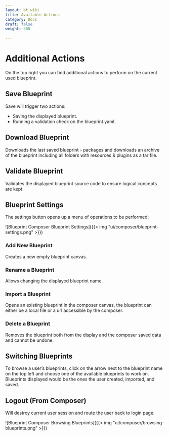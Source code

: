 ```yaml
---
layout: bt_wiki
title: Available Actions
category: Docs
draft: false
weight: 300

---
```

# Additional Actions 
On the top right you can find additional actions to perform on the current used blueprint.

## Save Blueprint
Save will trigger two actions:

-  Saving the displayed blueprint.
-  Running a validation check on the blueprint.yaml.

## Download Blueprint 
Downloads the last saved blueprint - packages and downloads an archive of the blueprint including all folders with resources & plugins as a tar file.

## Validate Blueprint
Validates the displayed blueprint source code to ensure logical concepts are kept.

## Blueprint Settings
The settings button opens up a menu of operations to be performed:

![Blueprint Composer Blueprint Settings]({{< img "ui/composer/blueprint-settings.png" >}})

### Add New Blueprint 
Creates a new empty blueprint canvas.

### Rename a Blueprint
Allows changing the displayed blueprint name.

### Import a Blueprint 
Opens an existing blueprint in the composer canvas, the blueprint can either be a local file or a url accessible by the composer.

### Delete a Blueprint 
Removes the blueprint both from the display and the composer saved data and cannot be undone.

## Switching Blueprints
To browse a user’s blueprints, click on the arrow next to the blueprint name on the top left and choose one of the available blueprints to work on. Blueprints displayed would be the ones the user created, imported, and saved.

## Logout (From Composer) 
Will destroy current user session and route the user back to login page.

![Blueprint Composer Browsing Blueprints]({{< img "ui/composer/browsing-blueprints.png" >}})